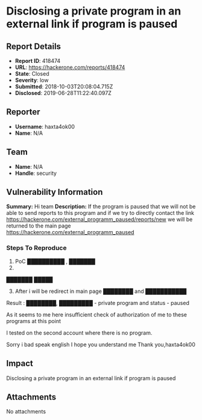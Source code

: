 # Disclosing a private program in an external link if program is paused

## Report Details
- **Report ID**: 418474
- **URL**: https://hackerone.com/reports/418474
- **State**: Closed
- **Severity**: low
- **Submitted**: 2018-10-03T20:08:04.715Z
- **Disclosed**: 2019-06-28T11:22:40.097Z

## Reporter
- **Username**: haxta4ok00
- **Name**: N/A

## Team
- **Name**: N/A
- **Handle**: security

## Vulnerability Information
**Summary:**
Hi team 
**Description:**
If the program is paused that we will not be able to send reports to this program and if we try to directly contact the link https://hackerone.com/external_programm_paused/reports/new we will be returned to the main page https://hackerone.com/external_programm_paused


### Steps To Reproduce


1. PoC ██████████ , ███████
2. 
███████
█████

3. After i will be redirect in main page ████████ and ███████████

Result : ████████, █████████ - private program and status - paused

As it seems to me here insufficient check of authorization of me to these programs at this point

I tested on the second account where there is no program.


Sorry i bad speak english
I hope you understand me
Thank you,haxta4ok00

## Impact

Disclosing a private program in an external link if program is paused

## Attachments
No attachments
